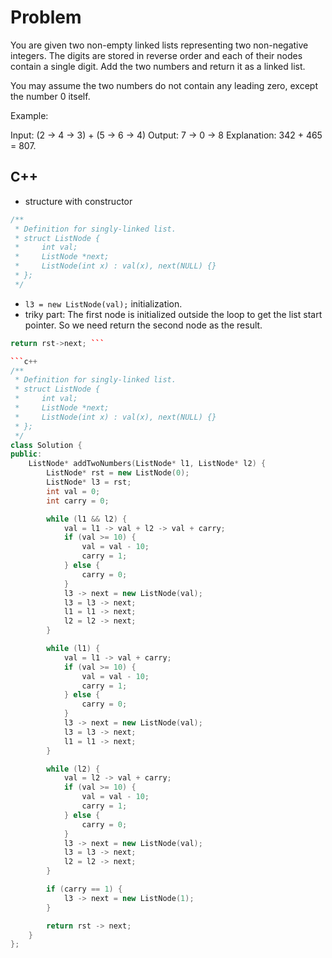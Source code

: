 # Problem

You are given two non-empty linked lists representing two non-negative integers. The digits are stored in reverse order and each of their nodes contain a single digit. Add the two numbers and return it as a linked list.

You may assume the two numbers do not contain any leading zero, except the number 0 itself.

Example:

Input: (2 -> 4 -> 3) + (5 -> 6 -> 4)
Output: 7 -> 0 -> 8
Explanation: 342 + 465 = 807.

## C++

- structure with constructor
```c++
/**
 * Definition for singly-linked list.
 * struct ListNode {
 *     int val;
 *     ListNode *next;
 *     ListNode(int x) : val(x), next(NULL) {}
 * };
 */
```

- ```l3 = new ListNode(val);``` initialization.
- triky part: The first node is initialized outside the loop to get the list start pointer. So we need return the second node as the result.
```c++
return rst->next; ```

```c++
/**
 * Definition for singly-linked list.
 * struct ListNode {
 *     int val;
 *     ListNode *next;
 *     ListNode(int x) : val(x), next(NULL) {}
 * };
 */
class Solution {
public:
    ListNode* addTwoNumbers(ListNode* l1, ListNode* l2) {
        ListNode* rst = new ListNode(0);
        ListNode* l3 = rst;
        int val = 0;
        int carry = 0;

        while (l1 && l2) {
            val = l1 -> val + l2 -> val + carry;
            if (val >= 10) {
                val = val - 10;
                carry = 1;
            } else {
                carry = 0;
            }
            l3 -> next = new ListNode(val);
            l3 = l3 -> next;
            l1 = l1 -> next;
            l2 = l2 -> next;
        }

        while (l1) {
            val = l1 -> val + carry;
            if (val >= 10) {
                val = val - 10;
                carry = 1;
            } else {
                carry = 0;
            }
            l3 -> next = new ListNode(val);
            l3 = l3 -> next;
            l1 = l1 -> next;
        }

        while (l2) {
            val = l2 -> val + carry;
            if (val >= 10) {
                val = val - 10;
                carry = 1;
            } else {
                carry = 0;
            }
            l3 -> next = new ListNode(val);
            l3 = l3 -> next;
            l2 = l2 -> next;
        }

        if (carry == 1) {
            l3 -> next = new ListNode(1);
        }

        return rst -> next;
    }
};
```
